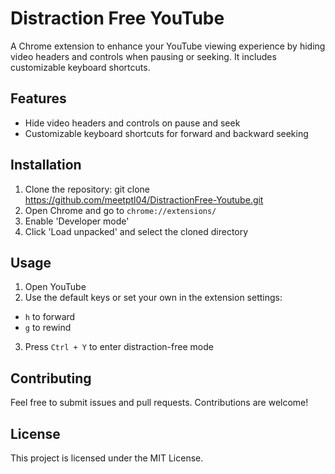 # Distraction Free YouTube

A Chrome extension to enhance your YouTube viewing experience by hiding video headers and controls when pausing or seeking. It includes customizable keyboard shortcuts.

## Features

- Hide video headers and controls on pause and seek
- Customizable keyboard shortcuts for forward and backward seeking

## Installation

1. Clone the repository: git clone https://github.com/meetptl04/DistractionFree-Youtube.git
2. Open Chrome and go to `chrome://extensions/`
3. Enable 'Developer mode'
4. Click 'Load unpacked' and select the cloned directory

## Usage

1. Open YouTube
2. Use the default keys or set your own in the extension settings:
- `h` to forward
- `g` to rewind
3. Press `Ctrl + Y` to enter distraction-free mode

## Contributing

Feel free to submit issues and pull requests. Contributions are welcome!

## License

This project is licensed under the MIT License.
